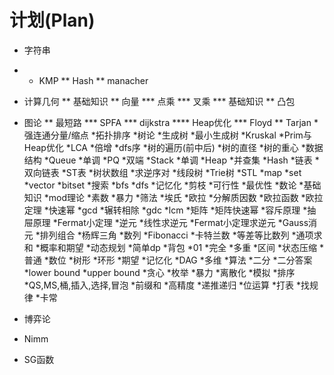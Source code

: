# 计划(Plan)
* 字符串
* * KMP
** Hash
** manacher
* 计算几何
** 基础知识
** 向量
*** 点乘
*** 叉乘
*** 基础知识
** 凸包
* 图论
** 最短路
*** SPFA
*** dijkstra
**** Heap优化
*** Floyd
** Tarjan
  *强连通分量/缩点
 *拓扑排序
 *树论
  *生成树
   *最小生成树
    *Kruskal
	*Prim与Heap优化
  *LCA
   *倍增
  *dfs序
  *树的遍历(前中后)
  *树的直径
  *树的重心
*数据结构
 *Queue
  *单调
  *PQ
  *双端
 *Stack
  *单调
 *Heap
 *并查集
 *Hash
 *链表
  *双向链表
 *ST表
 *树状数组
  *求逆序对
 *线段树
 *Trie树
 *STL
  *map
  *set
  *vector
  *bitset
*搜索
 *bfs
 *dfs
 *记忆化
 *剪枝
  *可行性
  *最优性
*数论
 *基础知识
  *mod理论
 *素数
  *暴力
  *筛法
   *埃氏
   *欧拉
  *分解质因数
 *欧拉函数
  *欧拉定理
 *快速幂
 *gcd
  *辗转相除
   *gdc
   *lcm
 *矩阵
  *矩阵快速幂
 *容斥原理
  *抽屉原理
 *Fermat小定理
 *逆元
  *线性求逆元
  *Fermat小定理求逆元
 *Gauss消元
 *排列组合
  *杨辉三角
 *数列
  *Fibonacci
  *卡特兰数
 *等差等比数列
  *通项求和
 *概率和期望
*动态规划
 *简单dp
 *背包
  *01
  *完全
  *多重
 *区间
 *状态压缩
  *普通
 *数位
 *树形
 *环形
 *期望
 *记忆化
 *DAG
 *多维
*算法
 *二分
  *二分答案
  *lower bound
  *upper bound
 *贪心
 *枚举
 *暴力
 *离散化
 *模拟
 *排序
  *QS,MS,桶,插入,选择,冒泡
 *前缀和
 *高精度
 *递推递归
 *位运算
 *打表
  *找规律
 *卡常
 
* 博弈论
 * Nimm
 * SG函数

